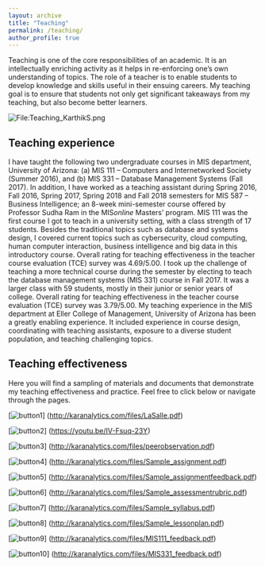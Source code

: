 ```yaml
---
layout: archive
title: "Teaching"
permalink: /teaching/
author_profile: true
---
```


Teaching is one of the core responsibilities of an academic. It is an intellectually enriching activity as it helps in re-enforcing one’s own understanding of topics. The role of a teacher is to enable students to develop knowledge and skills useful in their ensuing careers. My teaching goal is to ensure that students not only get significant takeaways from my teaching, but also become better learners.

<div class="wp-caption aligncenter" style="width: 775px">
  <p>
    <img class="aligncenter" src="http://karanalytics.com/images/Teaching2.png" alt="File:Teaching_KarthikS.png"/>
  </p>
</div>

## Teaching experience

I have taught the following two undergraduate courses in MIS department, University of Arizona: (a) MIS 111 – Computers and Internetworked Society (Summer 2016), and (b) MIS 331 – Database Management Systems (Fall 2017). In addition, I have worked as a teaching assistant during Spring 2016, Fall 2016, Spring 2017, Spring 2018 and Fall 2018 semesters for MIS 587 – Business Intelligence; an 8-week mini-semester course offered by Professor Sudha Ram in the MIS*online* Masters’ program. MIS 111 was the first course I got to teach in a university setting, with a class strength of 17 students. Besides the traditional topics such as database and systems design, I covered current topics such as cybersecurity, cloud computing, human computer interaction, business intelligence and big data in this introductory course. Overall rating for teaching effectiveness in the teacher course evaluation (TCE) survey was 4.69/5.00. I took up the challenge of teaching a more technical course during the semester by electing to teach the database management systems (MIS 331) course in Fall 2017. It was a larger class with 59 students, mostly in their junior or senior years of college. Overall rating for teaching effectiveness in the teacher course evaluation (TCE) survey was 3.79/5.00. My teaching experience in the MIS department at Eller College of Management, University of Arizona has been a greatly enabling experience. It included experience in course design, coordinating with teaching assistants, exposure to a diverse student population, and teaching challenging topics.

## Teaching effectiveness

Here you will find a sampling of materials and documents that demonstrate my teaching effectiveness and practice. Feel free to click below or navigate through the pages.

[![button1](http://karanalytics.com/images/lasalle.png)]
(http://karanalytics.com/files/LaSalle.pdf)

[![button2](http://karanalytics.com/images/samplevideo.png)]
(https://youtu.be/IV-Fsuq-23Y)

[![button3](http://karanalytics.com/images/letterZhipeng.png)]
(http://karanalytics.com/files/peerobservation.pdf)

[![button4](http://karanalytics.com/images/sample_assignment.png)]
(http://karanalytics.com/files/Sample_assignment.pdf)

[![button5](http://karanalytics.com/images/assignmentfeedback.png)]
(http://karanalytics.com/files/Sample_assignmentfeedback.pdf)

[![button6](http://karanalytics.com/images/teachingrubric.png)]
(http://karanalytics.com/files/Sample_assessmentrubric.pdf)

[![button7](http://karanalytics.com/images/syllabus.png)]
(http://karanalytics.com/files/Sample_syllabus.pdf)

[![button8](http://karanalytics.com/images/lessonplan.png)]
(http://karanalytics.com/files/Sample_lessonplan.pdf)

[![button9](http://karanalytics.com/images/tcemis111.png)]
(http://karanalytics.com/files/MIS111_feedback.pdf)

[![button10](http://karanalytics.com/images/tcemis331.png)]
(http://karanalytics.com/files/MIS331_feedback.pdf)
